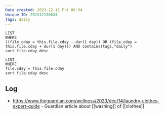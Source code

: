 ```yaml
---
Date created: 2023-12-15 Fri 06:34
Unique ID: 202312150634
Tags: daily
---
```

``` dataview
LIST
WHERE 
((file.cday = this.file.cday - dur(1 day)) OR (file.cday = this.file.cday + dur(1 day))) AND contains(tags,"daily")
sort file.cday desc
```
``` dataview
LIST
WHERE 
file.cday = this.file.cday
sort file.cday desc
```
## Log
- https://www.theguardian.com/wellness/2023/dec/14/laundry-clothes-expert-guide - Guardian article about [[washing]] of [[clothes]] 